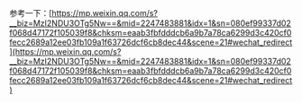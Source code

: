 参考一下：[https://mp.weixin.qq.com/s?__biz=MzI2NDU3OTg5Nw==&mid=2247483881&idx=1&sn=080ef99337d02f068d47172f105039f8&chksm=eaab3fbfdddcb6a9b7a78ca6299d3c420cf0fecc2689a12ee03fb109a1f63726dcf6cb8dec44&scene=21#wechat_redirect](https://mp.weixin.qq.com/s?__biz=MzI2NDU3OTg5Nw==&mid=2247483881&idx=1&sn=080ef99337d02f068d47172f105039f8&chksm=eaab3fbfdddcb6a9b7a78ca6299d3c420cf0fecc2689a12ee03fb109a1f63726dcf6cb8dec44&scene=21#wechat_redirect)